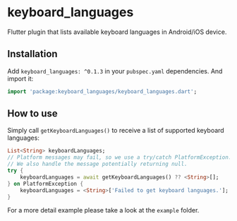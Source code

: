 # keyboard_languages

Flutter plugin that lists available keyboard languages in Android/iOS device.

## Installation

Add `keyboard_languages: ^0.1.3` in your `pubspec.yaml` dependencies. And import it:

```dart
import 'package:keyboard_languages/keyboard_languages.dart';
```

## How to use

Simply call `getKeyboardLanguages()` to receive a list of supported keyboard languages:

```dart
List<String> keyboardLanguages;
// Platform messages may fail, so we use a try/catch PlatformException.
// We also handle the message potentially returning null.
try {
    keyboardLanguages = await getKeyboardLanguages() ?? <String>[];
} on PlatformException {
    keyboardLanguages = <String>['Failed to get keyboard languages.'];
}
```

For a more detail example please take a look at the `example` folder.
